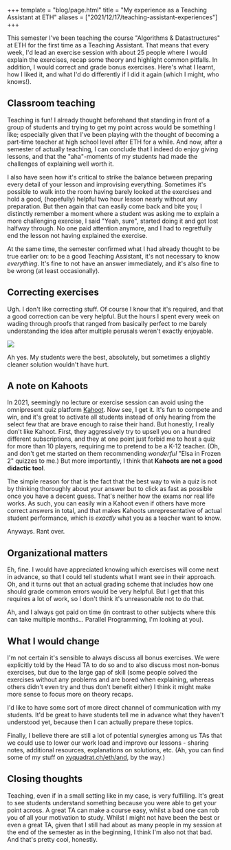 +++
template = "blog/page.html"
title = "My experience as a Teaching Assistant at ETH"
aliases = ["2021/12/17/teaching-assistant-experiences"]
+++

This semester I've been teaching the course "Algorithms & Datastructures" at ETH for the first time as a Teaching Assistant. That means that every week, I'd lead an exercise session with about 25 people where I would explain the exercises, recap some theory and highlight common pitfalls. In addition, I would correct and grade bonus exercises. Here's what I learnt, how I liked it, and what I'd do differently if I did it again (which I might, who knows!).

## Classroom teaching

Teaching is fun! I already thought beforehand that standing in front of a group of students and trying to get my point across would be something I like; especially given that I've been playing with the thought of becoming a part-time teacher at high school level after ETH for a while. And now, after a semester of actually teaching, I can conclude that I indeed do enjoy giving lessons, and that the "aha"-moments of my students had made the challenges of explaining well worth it.

I also have seen how it's critical to strike the balance between preparing every detail of your lesson and improvising everything. Sometimes it's possible to walk into the room having barely looked at the exercises and hold a good, (hopefully) helpful two hour lesson nearly without any preparation. But then again that can easily come back and bite you; I distinctly remember a moment where a student was asking me to explain a more challenging exercise, I said "Yeah, sure", started doing it and got lost halfway through. No one paid attention anymore, and I had to regretfully end the lesson not having explained the exercise.

At the same time, the semester confirmed what I had already thought to be true earlier on: to be a good Teaching Assistant, it's not necessary to know _everything_. It's fine to not have an answer immediately, and it's also fine to be wrong (at least occasionally).

## Correcting exercises

Ugh. I don't like correcting stuff. Of course I know that it's required, and that a good correction can be very helpful. But the hours I spent every week on wading through proofs that ranged from basically perfect to me barely understanding the idea after multiple perusals weren't exactly enjoyable.

![](/img/and_unreadable_solution.png)

Ah yes. My students were the best, absolutely, but sometimes a slightly cleaner solution wouldn't have hurt.

## A note on Kahoots

In 2021, seemingly no lecture or exercise session can avoid using the omnipresent quiz platform [Kahoot](https://kahoot.com). Now see, I get it. It's fun to compete and win, and it's great to activate all students instead of only hearing from the select few that are brave enough to raise their hand. But honestly, I really don't like Kahoot. First, they aggressively try to upsell you on a hundred different subscriptions, and they at one point just forbid me to host a quiz for more than 10 players, requiring me to pretend to be a K-12 teacher. (Oh, and don't get me started on them recommending _wonderful_ "Elsa in Frozen 2" quizzes to me.) But more importantly, I think that **Kahoots are not a good didactic tool**.

The simple reason for that is the fact that the best way to win a quiz is not by thinking thoroughly about your answer but to click as fast as possible once you have a decent guess. That's neither how the exams nor real life works. As such, you can easily win a Kahoot even if others have more correct answers in total, and that makes Kahoots unrepresentative of actual student performance, which is _exactly_ what you as a teacher want to know.

Anyways. Rant over.

## Organizational matters

Eh, fine. I would have appreciated knowing which exercises will come next in advance, so that I could tell students what I want see in their approach. Oh, and it turns out that an actual grading scheme that includes how one should grade common errors would be very helpful. But I get that this requires a lot of work, so I don't think it's unreasonable not to do that.

Ah, and I always got paid on time (in contrast to other subjects where this can take multiple months... Parallel Programming, I'm looking at you).

## What I would change

I'm not certain it's sensible to always discuss all bonus exercises. We were explicitly told by the Head TA to do so and to also discuss most non-bonus exercises, but due to the large gap of skill (some people solved the exercises without any problems and are bored when explaining, whereas others didn't even try and thus don't benefit either) I think it might make more sense to focus more on theory recaps.

I'd like to have some sort of more direct channel of communication with my students. It'd be great to have students tell me in advance what they haven't understood yet, because then I can actually prepare these topics.

Finally, I believe there are still a lot of potential synergies among us TAs that we could use to lower our work load and improve our lessons - sharing notes, additional resources, explanations on solutions, etc. (Ah, you can find some of my stuff on [xyquadrat.ch/eth/and](https://xyquadrat.ch/eth/and), by the way.)

## Closing thoughts

Teaching, even if in a small setting like in my case, is very fulfilling. It's great to see students understand something because you were able to get your point across. A great TA can make a course easy, whilst a bad one can rob you of all your motivation to study. Whilst I might not have been the best or even a great TA, given that I still had about as many people in my session at the end of the semester as in the beginning, I think I'm also not that bad. And that's pretty cool, honestly.
